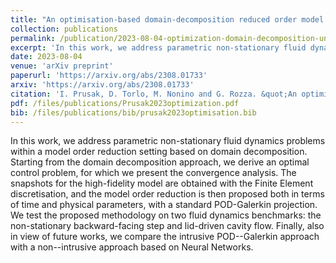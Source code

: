 ```yaml
---
title: "An optimisation-based domain-decomposition reduced order model for parameter-dependent non-stationary fluid dynamics problems"
collection: publications
permalink: /publication/2023-08-04-optimization-domain-decomposition-unsteady
excerpt: 'In this work, we address parametric non-stationary fluid dynamics problems within a model order reduction setting based on domain decomposition. Starting from the domain decomposition approach, we derive an optimal control problem, for which we present the convergence analysis. The snapshots for the high-fidelity model are obtained with the Finite Element discretisation, and the model order reduction is then proposed both in terms of time and physical parameters, with a standard POD-Galerkin projection. We test the proposed methodology on two fluid dynamics benchmarks: the non-stationary backward-facing step and lid-driven cavity flow. Finally, also in view of future works, we compare the intrusive POD--Galerkin approach with a non--intrusive approach based on Neural Networks.'
date: 2023-08-04
venue: 'arXiv preprint'
paperurl: 'https://arxiv.org/abs/2308.01733'
arxiv: 'https://arxiv.org/abs/2308.01733'
citation: 'I. Prusak, D. Torlo, M. Nonino and G. Rozza. &quot;An optimisation-based domain-decomposition reduced order model for parameter-dependent non-stationary fluid dynamics problems.&quot; (2023) <i>arXiv preprint</i>, arXiv:2308.01733.'
pdf: /files/publications/Prusak2023optimization.pdf
bib: /files/publications/bib/prusak2023optimisation.bib
---
```

In this work, we address parametric non-stationary fluid dynamics problems within a model order reduction setting based on domain decomposition. Starting from the domain decomposition approach, we derive an optimal control problem, for which we present the convergence analysis. The snapshots for the high-fidelity model are obtained with the Finite Element discretisation, and the model order reduction is then proposed both in terms of time and physical parameters, with a standard POD-Galerkin projection. We test the proposed methodology on two fluid dynamics benchmarks: the non-stationary backward-facing step and lid-driven cavity flow. Finally, also in view of future works, we compare the intrusive POD--Galerkin approach with a non--intrusive approach based on Neural Networks.

